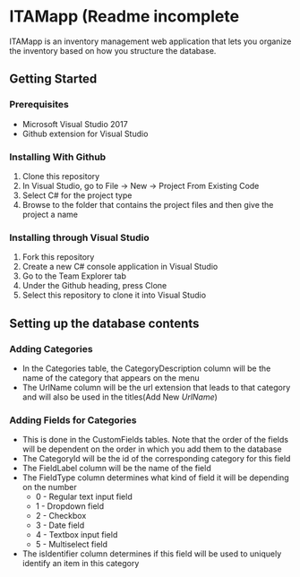 # ITAMapp (Readme incomplete
ITAMapp is an inventory management web application that lets you organize the inventory based on how you structure the database. 
## Getting Started
### Prerequisites
* Microsoft Visual Studio 2017
* Github extension for Visual Studio
### Installing With Github
1. Clone this repository 
2. In Visual Studio, go to File -> New -> Project From Existing Code
3. Select C# for the project type
4. Browse to the folder that contains the project files and then give the project a name
### Installing through Visual Studio
1. Fork this repository
2. Create a new C# console application in Visual Studio
3. Go to the Team Explorer tab 
4. Under the Github heading, press Clone
5. Select this repository to clone it into Visual Studio
## Setting up the database contents
### Adding Categories
* In the Categories table, the CategoryDescription column will be the name of the category that appears on the menu
* The UrlName column will be the url extension that leads to that category and will also be used in the titles(Add New *UrlName*)
### Adding Fields for Categories
* This is done in the CustomFields tables. Note that the order of the fields will be dependent on the order in which you add them to the database
* The CategoryId will be the id of the corresponding category for this field
* The FieldLabel column will be the name of the field
* The FieldType column determines what kind of field it will be depending on the number
  * 0 - Regular text input field
  * 1 - Dropdown field
  * 2 - Checkbox
  * 3 - Date field
  * 4 - Textbox input field
  * 5 - Multiselect field
* The isIdentifier column determines if this field will be used to uniquely identify an item in this category
